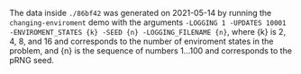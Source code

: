 The data inside `./86bf42` was generated on 2021-05-14 by running the `changing-enviroment` demo with the arguments `-LOGGING 1 -UPDATES 10001 -ENVIROMENT_STATES {k} -SEED {n} -LOGGING_FILENAME {n}`, where {k} is 2, 4, 8, and 16 and corresponds to the number of enviroment states in the problem, and {n} is the sequence of numbers 1...100 and corresponds to the pRNG seed.
